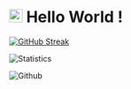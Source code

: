 # <img src="https://github.com/TheDudeThatCode/TheDudeThatCode/blob/master/Assets/Earth.gif" width="24px"> Hello World !

[![GitHub Streak](http://github-readme-streak-stats.herokuapp.com?user=kcvdk3101&theme=react&hide_border=true&date_format=M%20j%5B%2C%20Y%5D)](https://git.io/streak-stats)

![Statistics](https://github-readme-stats.vercel.app/api/top-langs/?username=kcvdk3101&layout=compact&theme=algolia&langs_count=10)

![Github](https://github-readme-stats.vercel.app/api?username=kcvdk3101&bg_color=30,e96443,904e95&title_color=fff&text_color=fff)

